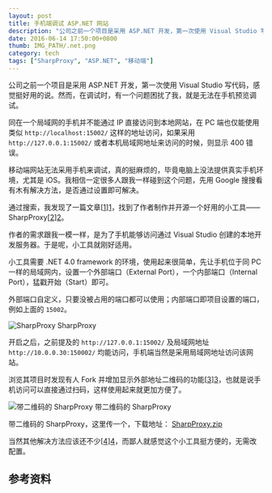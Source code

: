 ```yaml
---
layout: post
title: 手机端调试 ASP.NET 网站
description: "公司之前一个项目是采用 ASP.NET 开发，第一次使用 Visual Studio 写代码，感觉挺好用的说。然而，在调试时，有一个问题困扰了我，就是无法在手机预览调试。"
date: 2016-06-14 17:50:00+0800
thumb: IMG_PATH/.net.png
category: tech
tags: ["SharpProxy", "ASP.NET", "移动端"]
---
```


公司之前一个项目是采用 ASP.NET 开发，第一次使用 Visual Studio 写代码，感觉挺好用的说。然而，在调试时，有一个问题困扰了我，就是无法在手机预览调试。

同在一个局域网的手机并不能通过 IP 直接访问到本地网站，在 PC 端也仅能使用类似 `http://localhost:15002/` 这样的地址访问，如果采用 `http://127.0.0.1:15002/` 或者本机局域网地址来访问的时候，则显示 400 错误。

移动端网站无法采用手机来调试，真的挺麻烦的，毕竟电脑上没法提供真实手机环境，尤其是 iOS。我相信一定很多人跟我一样碰到这个问题，先用 Google 搜搜看有木有解决方法，是否通过设置即可解决。

通过搜索，我发现了一篇文章[[1]][1]，找到了作者制作并开源一个好用的小工具——SharpProxy[[2]][2]。

作者的需求跟我一模一样，是为了手机能够访问通过 Visual Studio 创建的本地开发服务器。于是呢，小工具就刚好适用。

小工具需要 .NET 4.0 framework 的环境，使用起来很简单，先让手机位于同 PC 一样的局域网内，设置一个外部端口（External Port），一个内部端口（Internal Port），猛戳开始（Start）即可。

外部端口自定义，只要没被占用的端口都可以使用；内部端口即项目设置的端口，例如上面的 `15002`。

![SharpProxy]({{site.IMG_PATH}}/sharpproxy-01.png)
SharpProxy

开启之后，之前提及的 `http://127.0.0.1:15002/` 及局域网地址 `http://10.0.0.30:150002/` 均能访问，手机端当然是采用局域网地址访问该网站。

浏览其项目时发现有人 Fork 并增加显示外部地址二维码的功能[[3]][3]，也就是说手机访问可以直接通过扫码，这样使用起来就更加方便了。

![带二维码的 SharpProxy]({{site.IMG_PATH}}/sharpproxy-02.png)
带二维码的 SharpProxy

带二维码的 SharpProxy，这里传一个，下载地址： [SharpProxy.zip]({{site.IMG_PATH}}/SharpProxy.zip)

当然其他解决方法应该还不少[[4]][4]，而鄙人就感觉这个小工具挺方便的，无需改配置。

## 参考资料

[1]: http://www.codefromjames.com/wordpress/?p=97 "Test and debug your ASP.NET sites on iPhone / iOS, Android, and other mobile devices locally with SharpProxy"
[2]: https://github.com/jocull/SharpProxy "jocull/SharpProxy"
[3]: https://github.com/mjbrusso/SharpProxy "mjbrusso/SharpProxy"
[4]: http://blog.csdn.net/qiujuer/article/details/40350385 "[环境搭建] VS-Visual Studio-IIS Express 支持局域网访问"
